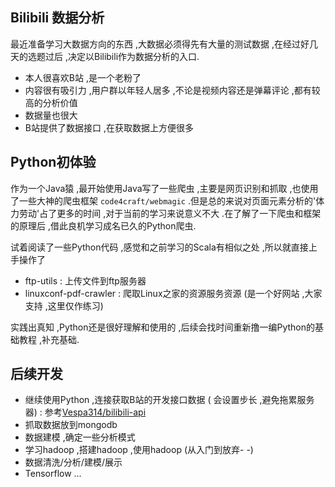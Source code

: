 ## Bilibili 数据分析
最近准备学习大数据方向的东西 ,大数据必须得先有大量的测试数据 ,在经过好几天的选题过后 ,决定以Bilibili作为数据分析的入口.

* 本人很喜欢B站 ,是一个老粉了
* 内容很有吸引力 ,用户群以年轻人居多 ,不论是视频内容还是弹幕评论 ,都有较高的分析价值
* 数据量也很大
* B站提供了数据接口 ,在获取数据上方便很多

## Python初体验
作为一个Java猿 ,最开始使用Java写了一些爬虫 ,主要是网页识别和抓取 ,也使用了一些大神的爬虫框架 `code4craft/webmagic` .但是总的来说对页面元素分析的'体力劳动'占了更多的时间 ,对于当前的学习来说意义不大 .在了解了一下爬虫和框架的原理后 ,借此良机学习成名已久的Python爬虫.

试着阅读了一些Python代码 ,感觉和之前学习的Scala有相似之处 ,所以就直接上手操作了
* ftp-utils : 上传文件到ftp服务器
* linuxconf-pdf-crawler : 爬取Linux之家的资源服务资源 (是一个好网站 ,大家支持 ,这里仅作练习)

实践出真知 ,Python还是很好理解和使用的 ,后续会找时间重新撸一编Python的基础教程 ,补充基础.

## 后续开发
* 继续使用Python ,连接获取B站的开发接口数据 ( 会设置步长 ,避免拖累服务器) : 参考[Vespa314/bilibili-api](https://github.com/Vespa314/bilibili-api)
* 抓取数据放到mongodb
* 数据建模 ,确定一些分析模式
* 学习hadoop ,搭建hadoop ,使用hadoop (从入门到放弃- -)
* 数据清洗/分析/建模/展示
* Tensorflow ... 


